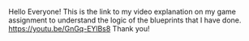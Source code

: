 Hello Everyone! This is the link to my video explanation on my game assignment to understand the logic of the blueprints that I have done.
https://youtu.be/GnGq-EYlBs8 
Thank you!
